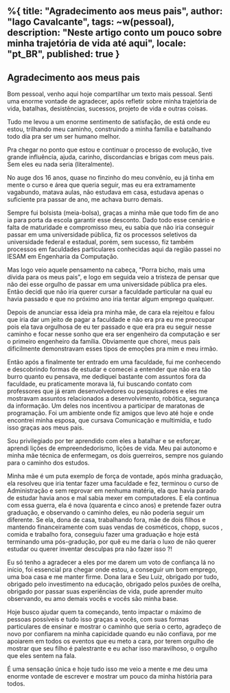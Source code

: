 %{
  title: "Agradecimento aos meus pais",
  author: "Iago Cavalcante",
  tags: ~w(pessoal),
  description: "Neste artigo conto um pouco sobre minha trajetória de vida até aqui",
  locale: "pt_BR",
  published: true
}
---

## Agradecimento aos meus pais

Bom pessoal, venho aqui hoje compartilhar um texto mais pessoal. Senti uma enorme vontade de agradecer, após refletir sobre minha trajetória de vida, batalhas, desistências, sucessos, projeto de vida e outras coisas. 

Tudo me levou a um enorme sentimento de satisfação, de está onde eu estou, trilhando meu caminho, construindo a minha família e batalhando todo dia pra ser um ser humano melhor.

Pra chegar no ponto que estou e continuar o processo de evolução, tive grande influência, ajuda, carinho, discordancias e brigas com meus pais. Sem eles eu nada seria (literalmente).

No auge dos 16 anos, quase no finzinho do meu convênio, eu já tinha em mente o curso e área que queria seguir, mas eu era extramamente vagabundo, matava aulas, não estudava em casa, estudava apenas o suficiente pra passar de ano, me achava burro demais. 

Sempre fui bolsista (meia-bolsa), graças a minha mãe que todo fim de ano ia para porta da escola garantir esse desconto. Dado todo esse cenário e falta de maturidade e compromisso meu, eu sabia que não iria conseguir passar em uma universidade pública, fiz os processos seletivos da universidade federal e estadual, porém, sem sucesso,  fiz também processos em faculdades particulares conhecidas aqui da região passei no IESAM em Engenharia da Computação.

Mas logo veio aquele pensamento na cabeça, "Porra bicho, mais uma dívida para os meus pais", e logo em seguida veio a tristeza de pensar que não dei esse orgulho de passar em uma universidade pública pra eles. Então decidi que não iria querer cursar a faculdade particular na qual eu havia passado e que no próximo ano iria tentar algum emprego qualquer.

Depois de anunciar essa ideia pra minha mãe, de cara ela rejeitou e falou que iria dar um jeito de pagar a faculdade e não era pra eu me preocupar pois ela tava orgulhosa de eu ter passado e que era pra eu seguir nesse caminho e focar nesse sonho que era ser engenheiro da computação e ser o primeiro engenheiro da família. Obviamente que chorei, meus pais dificilmente demonstravam esses tipos de emoções pra mim e meu irmão.

Então após a finalmente ter entrado em uma faculdade, fui me conhecendo e descobrindo formas de estudar e comecei a entender que não era tão burro quanto eu pensava, me dediquei bastante com assuntos fora da faculdade, eu praticamente morava lá, fui buscando contato com professores que já eram desenvolvedores ou pesquisadores e eles me mostravam assuntos relacionados a desenvolvimento, robótica, segurança da informação. Um deles nos incentivou a participar de maratonas de programação. Foi um ambiente onde fiz amigos que levo até hoje e onde encontrei minha esposa, que cursava Comunicação e multimídia, e tudo isso graças aos meus pais.

Sou privilegiado por ter aprendido com eles a batalhar e se esforçar, aprendi lições de empreendedorismo, lições de vida. Meu pai autonomo e minha mãe técnica de enfermegam, os dois guerreiros, sempre nos guiando para o caminho dos estudos.

Minha mãe é um puta exemplo de força de vontade, após minha graduação, ela resolveu que iria tentar fazer uma faculdade e fez, terminou o curso de Administração e sem reprovar em nenhuma matéria, ela que havia parado de estudar havia anos e mal sabia mexer em computadores. E ela continua com essa guerra, ela é nova (quarenta e cinco anos) e pretende fazer outra graduação, e observando o caminho deles, eu não poderia seguir um diferente. Se ela, dona de casa, trabalhando fora, mãe de dois filhos e mantendo financeiramente com suas vendas de cosméticos, chopp, sucos , comida e trabalho fora, conseguiu fazer uma graduação e hoje está terminando uma pós-gradução, por quê eu me daria o luxo de não querer estudar ou querer inventar desculpas pra não fazer isso ?!

Eu só tenho a agradecer a eles por me darem um voto de confiança lá no início, foi essencial pra chegar onde estou, a conseguir um bom emprego, uma boa casa e me manter firme. Dona Iara e Seu Luiz, obrigado por tudo, obrigado pelo investimento na educação, obrigado pelos puxões de orelha, obrigado por passar suas experiências de vida, pude aprender muito observando, eu amo demais vocês e vocês são minha base.

Hoje busco ajudar quem ta começando, tento impactar o máximo de pessoas possíveis e tudo isso graças a vocês, com suas formas particulares de ensinar e mostrar o caminho que seria o certo, agradeço de novo por confiarem na minha capicidade quando eu não confiava, por me apoiarem em todos os eventos que eu meto a cara, por terem orgulho de mostrar que seu filho é palestrante e eu achar isso maravilhoso, o orgulho que eles sentem na fala. 

É uma sensação única e hoje tudo isso me veio a mente e me deu uma enorme vontade de escrever e mostrar um pouco da minha história para todos.
